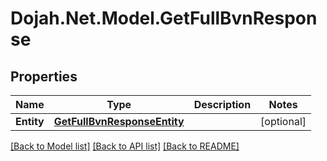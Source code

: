 # Dojah.Net.Model.GetFullBvnResponse

## Properties

Name | Type | Description | Notes
------------ | ------------- | ------------- | -------------
**Entity** | [**GetFullBvnResponseEntity**](GetFullBvnResponseEntity.md) |  | [optional] 

[[Back to Model list]](../README.md#documentation-for-models) [[Back to API list]](../README.md#documentation-for-api-endpoints) [[Back to README]](../README.md)

